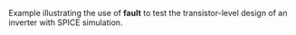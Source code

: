 Example illustrating the use of **fault** to test the transistor-level design of an inverter with SPICE simulation.
